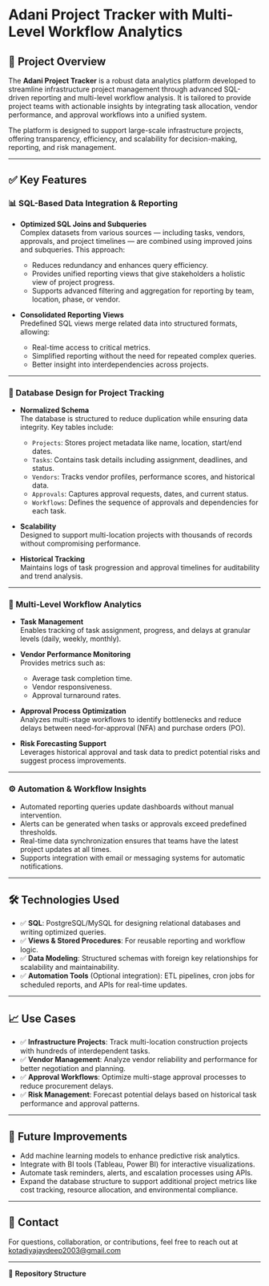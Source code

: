 # Adani Project Tracker with Multi-Level Workflow Analytics

## 📖 Project Overview
The **Adani Project Tracker** is a robust data analytics platform developed to streamline infrastructure project management through advanced SQL-driven reporting and multi-level workflow analysis. It is tailored to provide project teams with actionable insights by integrating task allocation, vendor performance, and approval workflows into a unified system.

The platform is designed to support large-scale infrastructure projects, offering transparency, efficiency, and scalability for decision-making, reporting, and risk management.

---

## ✅ Key Features

### 📊 SQL-Based Data Integration & Reporting
- **Optimized SQL Joins and Subqueries**  
  Complex datasets from various sources — including tasks, vendors, approvals, and project timelines — are combined using improved joins and subqueries. This approach:
  - Reduces redundancy and enhances query efficiency.
  - Provides unified reporting views that give stakeholders a holistic view of project progress.
  - Supports advanced filtering and aggregation for reporting by team, location, phase, or vendor.

- **Consolidated Reporting Views**  
  Predefined SQL views merge related data into structured formats, allowing:
  - Real-time access to critical metrics.
  - Simplified reporting without the need for repeated complex queries.
  - Better insight into interdependencies across projects.

---

### 📂 Database Design for Project Tracking
- **Normalized Schema**  
  The database is structured to reduce duplication while ensuring data integrity. Key tables include:
  - `Projects`: Stores project metadata like name, location, start/end dates.
  - `Tasks`: Contains task details including assignment, deadlines, and status.
  - `Vendors`: Tracks vendor profiles, performance scores, and historical data.
  - `Approvals`: Captures approval requests, dates, and current status.
  - `Workflows`: Defines the sequence of approvals and dependencies for each task.

- **Scalability**  
  Designed to support multi-location projects with thousands of records without compromising performance.

- **Historical Tracking**  
  Maintains logs of task progression and approval timelines for auditability and trend analysis.

---

### 🔄 Multi-Level Workflow Analytics
- **Task Management**  
  Enables tracking of task assignment, progress, and delays at granular levels (daily, weekly, monthly).

- **Vendor Performance Monitoring**  
  Provides metrics such as:
  - Average task completion time.
  - Vendor responsiveness.
  - Approval turnaround rates.

- **Approval Process Optimization**  
  Analyzes multi-stage workflows to identify bottlenecks and reduce delays between need-for-approval (NFA) and purchase orders (PO).

- **Risk Forecasting Support**  
  Leverages historical approval and task data to predict potential risks and suggest process improvements.

---

### ⚙ Automation & Workflow Insights
- Automated reporting queries update dashboards without manual intervention.
- Alerts can be generated when tasks or approvals exceed predefined thresholds.
- Real-time data synchronization ensures that teams have the latest project updates at all times.
- Supports integration with email or messaging systems for automatic notifications.

---

## 🛠 Technologies Used
- ✅ **SQL**: PostgreSQL/MySQL for designing relational databases and writing optimized queries.
- ✅ **Views & Stored Procedures**: For reusable reporting and workflow logic.
- ✅ **Data Modeling**: Structured schemas with foreign key relationships for scalability and maintainability.
- ✅ **Automation Tools** (Optional integration): ETL pipelines, cron jobs for scheduled reports, and APIs for real-time updates.

---

## 📈 Use Cases
- ✅ **Infrastructure Projects**: Track multi-location construction projects with hundreds of interdependent tasks.
- ✅ **Vendor Management**: Analyze vendor reliability and performance for better negotiation and planning.
- ✅ **Approval Workflows**: Optimize multi-stage approval processes to reduce procurement delays.
- ✅ **Risk Management**: Forecast potential delays based on historical task performance and approval patterns.

---

## 🚀 Future Improvements
- Add machine learning models to enhance predictive risk analytics.
- Integrate with BI tools (Tableau, Power BI) for interactive visualizations.
- Automate task reminders, alerts, and escalation processes using APIs.
- Expand the database structure to support additional project metrics like cost tracking, resource allocation, and environmental compliance.

---

## 📧 Contact
For questions, collaboration, or contributions, feel free to reach out at kotadiyajaydeep2003@gmail.com

---

📂 **Repository Structure**
